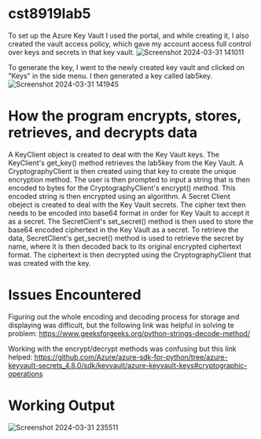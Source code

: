 # cst8919lab5

To set up the Azure Key Vault I used the portal, and while creating it, I also created the vault access policy, which gave my account access full control over keys and secrets in that key vault.
![Screenshot 2024-03-31 141011](https://github.com/brentencarnado/cst8919lab5/assets/44175005/8f0b6e67-30f4-430c-b381-9e8a11b48de1)

To generate the key, I went to the newly created key vault and clicked on "Keys" in the side menu. I then generated a key called lab5key.
![Screenshot 2024-03-31 141945](https://github.com/brentencarnado/cst8919lab5/assets/44175005/5b1ebc1e-dd8b-4e13-9da0-9f6b14bf9e01)


# How the program encrypts, stores, retrieves, and decrypts data
A KeyClient object is created to deal with the Key Vault keys. The KeyClient's get_key() method retrieves the lab5key from the Key Vault. A CryptographyClient is then created using that key to create the unique encryption method. The user is then prompted to input a string that is then encoded to bytes for the CryptographyClient's encrypt() method. This encoded string is then encrypted using an algorithm.
A Secret Client obeject is created to deal with the Key Vault secrets. The cipher text then needs to be encoded into base64 format in order for Key Vault to accept it as a secret. The SecretCient's set_secret() method is then used to store the base64 encoded ciphertext in the Key Vault as a secret.
To retrieve the data, SecretClient's get_secret() method is used to retrieve the secret by name, where it is then decoded back to its original encrypted ciphertext format. The ciphertext is then decrypted using the CryptographyClient that was created with the key.

# Issues Encountered
Figuring out the whole encoding and decoding process for storage and displaying was difficult, but the following link was helpful in solving te problem: https://www.geeksforgeeks.org/python-strings-decode-method/

Working with the encrypt/decrypt methods was confusing but this link helped: https://github.com/Azure/azure-sdk-for-python/tree/azure-keyvault-secrets_4.8.0/sdk/keyvault/azure-keyvault-keys#cryptographic-operations

# Working Output
![Screenshot 2024-03-31 235511](https://github.com/brentencarnado/cst8919lab5/assets/44175005/05057af2-3e81-4c74-83fd-acc702dab7aa)
